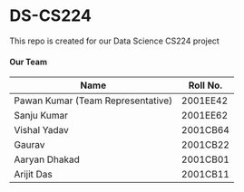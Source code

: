 # DS-CS224
This repo is created for our Data Science CS224 project 




#### Our Team
|Name|Roll No.|
|-|-|
|Pawan Kumar (Team Representative)|2001EE42|
|Sanju Kumar|2001EE62|
|Vishal Yadav|2001CB64|
|Gaurav|2001CB22|
|Aaryan Dhakad|2001CB01|
|Arijit Das|2001CB11|

